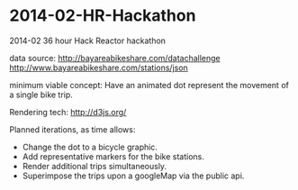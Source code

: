 2014-02-HR-Hackathon
====================

2014-02 36 hour Hack Reactor hackathon

data source:
http://bayareabikeshare.com/datachallenge
http://www.bayareabikeshare.com/stations/json

minimum viable concept:
Have an animated dot represent the movement of a single bike trip.

Rendering tech:
http://d3js.org/

Planned iterations, as time allows:
  * Change the dot to a bicycle graphic.
  * Add representative markers for the bike stations.
  * Render additional trips simultaneously.
  * Superimpose the trips upon a googleMap via the public api.
